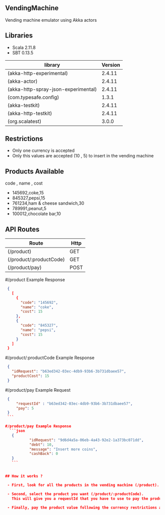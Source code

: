 ## VendingMachine
Vending machine emulator using Akka actors



## Libraries

* Scala 2.11.8
* SBT 0.13.5

|   library        |   Version         |
|   -------------    |   -------------   |
|   (akka-http-experimental)                                                    |   2.4.11 |
|   (akka-actor)                                                                |   2.4.11 |
|   (akka-http-spray-json-experimental)                                         |   2.4.11 |
|   (com.typesafe.config)                                                       |   1.3.1  |
|   (akka-testkit)                                                              |   2.4.11 |
|   (akka-http-testkit)                                                         |   2.4.11 |
|   (org.scalatest)                                                             |   3.0.0  |


## Restrictions

  - Only one currency is accepted
  - Only this values are accepted (10 , 5) to insert in the vending machine


## Products Available

code , name , cost

 - 145692,coke,15
 - 845327,pepsi,15
 - 761234,ham & cheese sandwich,30
 - 789991,peanut,5
 - 100012,chocolate bar,10

 ## API Routes

 |   Route            |   Http         |
 |   -------------    |   -------------|
 |   (/product)                                                                  |    GET   |
 |   (/product/:productCode)                                                     |    GET   |
 |   (/product/pay)                                                              |    POST  |

 #/product Example Response
```json
 {
   [
     {
       "code": "145692",
       "name": "coke",
       "cost": 15
     },
     {
       "code": "845327",
       "name": "pepsi",
       "cost": 15
     }
   ]
 }
 ```

  #/product/:productCode Example Response
 ```json
  {
    "idRequest": "b63ed342-03ec-4db9-93b6-3b731dbaee57",
    "productCost": 15
  }
  ```

  #/product/pay Example Request
   ```json
    {
      	"requestId" : "b63ed342-03ec-4db9-93b6-3b731dbaee57",
      	"pay": 5
    }
    ```

  #/product/pay Example Response
     ```json
      {
              "idRequest": "9d6d4a5a-06eb-4a43-92e2-1a373bc071dd",
              "debt": 10,
              "message": "Insert more coins",
              "cashBack": 0
      }
      ```


  ## How it works ?

    - First, look for all the products in the vending machine (/product).

    - Second, select the product you want (/product/:productCode).
      This will give you a requestId that you have to use to pay the product.

    - Finally, pay the product value following the currency restrictions and using the requestId (/product/pay)





